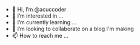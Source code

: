 - 👋 Hi, I’m @acuccoder
- 👀 I’m interested in ...
- 🌱 I’m currently learning ...
- 💞️ I’m looking to collaborate on a blog I'm making
- 📫 How to reach me ...

<!---
acuccoder/acuccoder is a ✨ special ✨ repository because its `README.md` (this file) appears on your GitHub profile.
You can click the Preview link to take a look at your changes.
--->
